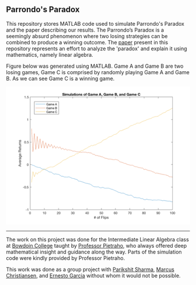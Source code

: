 ## Parrondo's Paradox
This repository stores MATLAB code used to simulate Parrondo's Paradox and the paper describing our results. The Parrondo’s Paradox is a seemingly absurd phenomenon where two losing strategies can be combined to produce a winning outcome. 
The [paper](https://github.com/kmushegi/Parrondos-Paradox/blob/master/parrondos-games.pdf) present in this repository represents 
an effort to analyze the 'paradox' and explain it using mathematics, namely linear algebra.

Figure below was generated using MATLAB. Game A and Game B are two losing games, Game C is comprised by randomly playing Game A and Game B.
As we can see Game C is a winning game.

![alt text](https://github.com/kmushegi/Parrondos-Paradox/blob/master/figures/all_simulations.png?raw=true "Parrondo's Paradox")

---
The work on this project was done for the Intermediate Linear Algebra class at [Bowdoin College](https://bowdoin.edu) taught by 
[Professor Pietraho](http://www.bowdoin.edu/~tpietrah/), who always offered deep mathematical insight and guidance along the way. Parts
of the simulation code were kindly provided by Professor Pietraho.

This work was done as a group project with [Parikshit Sharma](https://github.com/parikshit95), [Marcus Christiansen](https://github.com/MarcusEFC), and [Ernesto Garcia](https://github.com/egarcia55) without whom it would not be possible.



